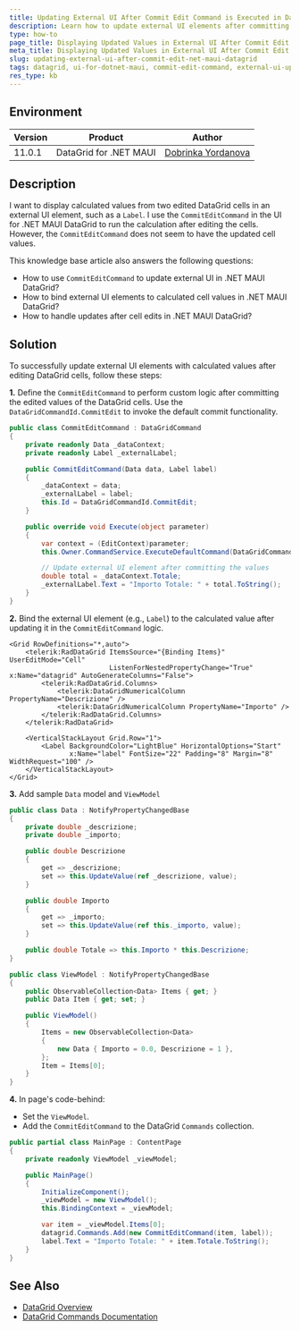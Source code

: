 ```yaml
---
title: Updating External UI After Commit Edit Command is Executed in DataGrid for .NET MAUI
description: Learn how to update external UI elements after committing edited values in the DataGrid for UI for .NET MAUI.
type: how-to
page_title: Displaying Updated Values in External UI After Commit Edit Command in .NET MAUI DataGrid
meta_title: Displaying Updated Values in External UI After Commit Edit Command in .NET MAUI DataGrid
slug: updating-external-ui-after-commit-edit-net-maui-datagrid
tags: datagrid, ui-for-dotnet-maui, commit-edit-command, external-ui-update
res_type: kb
---
```


## Environment

| Version | Product | Author | 
| --- | --- | ---- | 
| 11.0.1 | DataGrid for .NET MAUI | [Dobrinka Yordanova](https://www.telerik.com/blogs/author/dobrinka-yordanova) | 

## Description

I want to display calculated values from two edited DataGrid cells in an external UI element, such as a `Label`. I use the `CommitEditCommand` in the UI for .NET MAUI DataGrid to run the calculation after editing the cells. However, the `CommitEditCommand` does not seem to have the updated cell values. 

This knowledge base article also answers the following questions:
- How to use `CommitEditCommand` to update external UI in .NET MAUI DataGrid?
- How to bind external UI elements to calculated cell values in .NET MAUI DataGrid?
- How to handle updates after cell edits in .NET MAUI DataGrid?

## Solution

To successfully update external UI elements with calculated values after editing DataGrid cells, follow these steps:

**1.** Define the `CommitEditCommand` to perform custom logic after committing the edited values of the DataGrid cells. Use the `DataGridCommandId.CommitEdit` to invoke the default commit functionality.

```csharp
public class CommitEditCommand : DataGridCommand
{
    private readonly Data _dataContext;
    private readonly Label _externalLabel;

    public CommitEditCommand(Data data, Label label)
    {
        _dataContext = data;
        _externalLabel = label;
        this.Id = DataGridCommandId.CommitEdit;
    }

    public override void Execute(object parameter)
    {
        var context = (EditContext)parameter;
        this.Owner.CommandService.ExecuteDefaultCommand(DataGridCommandId.CommitEdit, context);

        // Update external UI element after committing the values
        double total = _dataContext.Totale;
        _externalLabel.Text = "Importo Totale: " + total.ToString();
    }
}
```

**2.** Bind the external UI element (e.g., `Label`) to the calculated value after updating it in the `CommitEditCommand` logic.

```xaml
<Grid RowDefinitions="*,auto">
    <telerik:RadDataGrid ItemsSource="{Binding Items}" UserEditMode="Cell"
                         ListenForNestedPropertyChange="True" x:Name="datagrid" AutoGenerateColumns="False">
        <telerik:RadDataGrid.Columns>
            <telerik:DataGridNumericalColumn PropertyName="Descrizione" />
            <telerik:DataGridNumericalColumn PropertyName="Importo" />
        </telerik:RadDataGrid.Columns>
    </telerik:RadDataGrid>

    <VerticalStackLayout Grid.Row="1">
        <Label BackgroundColor="LightBlue" HorizontalOptions="Start" 
               x:Name="label" FontSize="22" Padding="8" Margin="8" WidthRequest="100" />
    </VerticalStackLayout>
</Grid>
```

**3.** Add sample `Data` model and `ViewModel`

```csharp
public class Data : NotifyPropertyChangedBase
{
    private double _descrizione;
    private double _importo;

    public double Descrizione
    {
        get => _descrizione;
        set => this.UpdateValue(ref _descrizione, value);
    }

    public double Importo
    {
        get => _importo;
        set => this.UpdateValue(ref this._importo, value);
    }

    public double Totale => this.Importo * this.Descrizione;
}

public class ViewModel : NotifyPropertyChangedBase
{
    public ObservableCollection<Data> Items { get; }
    public Data Item { get; set; }

    public ViewModel()
    {
        Items = new ObservableCollection<Data>
        {
            new Data { Importo = 0.0, Descrizione = 1 },
        };
        Item = Items[0];
    }
}
```

**4.**  In page's code-behind:

* Set the `ViewModel`.
* Add the `CommitEditCommand` to the DataGrid `Commands` collection.

```csharp
public partial class MainPage : ContentPage
{
    private readonly ViewModel _viewModel;

    public MainPage()
    {
        InitializeComponent();
        _viewModel = new ViewModel();
        this.BindingContext = _viewModel;

        var item = _viewModel.Items[0];
        datagrid.Commands.Add(new CommitEditCommand(item, label));
        label.Text = "Importo Totale: " + item.Totale.ToString();
    }
}
```

## See Also

- [DataGrid Overview](https://docs.telerik.com/devtools/maui/controls/datagrid/overview)
- [DataGrid Commands Documentation](https://docs.telerik.com/devtools/maui/controls/datagrid/commands/overview)
